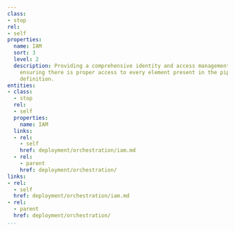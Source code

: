 ```yaml
---
class:
- stop
rel:
- self
properties:
  name: IAM
  sort: 3
  level: 2
  description: Providing a comprehensive identity and access management layer for
    ensuring there is proper access to every element present in the pipeline and model
    definition.
entities:
- class:
  - stop
  rel:
  - self
  properties:
    name: IAM
  links:
  - rel:
    - self
    href: deployment/orchestration/iam.md
  - rel:
    - parent
    href: deployment/orchestration/
links:
- rel:
  - self
  href: deployment/orchestration/iam.md
- rel:
  - parent
  href: deployment/orchestration/
...
```


